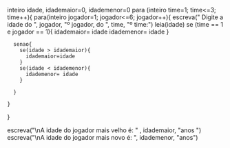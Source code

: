 inteiro idade, idademaior=0, idademenor=0
  para (inteiro time=1; time<=3; time++){
    para(inteiro jogador=1; jogador<=6; jogador++){
      escreva(" Digite a idade do ", jogador, "º jogador, do ", time, "º time:")
      leia(idade)
      se (time == 1 e jogador == 1){
        idademaior= idade
        idademenor= idade
      }

      senao{
        se(idade > idademaior){
          idademaior=idade
        }
        se(idade < idademenor){
          idademenor= idade
        }
        
      }

    }
  }

  escreva("\nA idade do jogador mais velho é: " , idademaior, "anos ")
  escreva("\nA idade do jogador mais novo é: ", idademenor, "anos")
